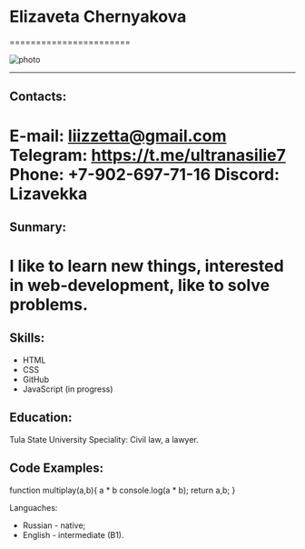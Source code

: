# Elizaveta Chernyakova
=======================

![photo](foto.png)

-----------------------
## Contacts:
E-mail:                liizzetta@gmail.com
Telegram:              https://t.me/ultranasilie7
Phone:                 +7-902-697-71-16
Discord:               Lizavekka
=======================
## Sunmary:
 I like to learn new things, interested in web-development, like to solve problems. 
=======================

## Skills:
* HTML
* CSS
* GitHub
* JavaScript (in progress)

## Education:
Tula State University
Speciality: Civil law, a lawyer.

## Code Examples:
function multiplay(a,b){
    a * b
    console.log(a * b);
    return a,b;
}

Languaches:
* Russian - native;
* English - intermediate (B1).
